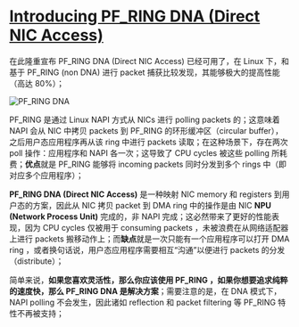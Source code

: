 # [Introducing PF_RING DNA (Direct NIC Access)](http://www.ntop.org/pf_ring/introducing-pf_ring-dna-direct-nic-access/)

在此隆重宣布 PF_RING DNA (Direct NIC Access) 已经可用了，在 Linux 下，和基于 PF_RING (non DNA) 进行 packet 捕获比较发现，其能够极大的提高性能（高达 80%）；

![PF_RING DNA](https://raw.githubusercontent.com/moooofly/ImageCache/master/Pictures/PF_RING%20DNA%20\(Direct%20NIC%20Access\).png "PF_RING DNA")


PF_RING 是通过 Linux NAPI 方式从 NICs 进行 polling packets 的；这意味着 NAPI 会从 NIC 中拷贝 packets 到 PF_RING 的环形缓冲区（circular buffer），之后用户态应用程序再从该 ring 中进行 packets 读取；在这种场景下，存在两次 poll 操作：应用程序和 NAPI 各一次；这导致了 CPU cycles 被这些 polling 所耗费；**优点**就是 PF_RING 能够将 incoming packets 同时分发到多个 rings 中（即对应多个应用程序）；

**PF_RING DNA (Direct NIC Access)** 是一种映射 NIC memory 和 registers 到用户态的方案，因此从 NIC 拷贝 packet 到 DMA ring 中的操作是由 NIC **NPU (Network Process Unit)** 完成的，非 NAPI 完成；这必然带来了更好的性能表现，因为 CPU cycles 仅被用于 consuming packets ，未被浪费在从网络适配器上进行 packets 搬移动作上；而**缺点**就是一次只能有一个应用程序可以打开 DMA ring ，或者换句话说，用户态应用程序需要相互“沟通”以便进行 packets 的分发（distribute）；

简单来说，**如果您喜欢灵活性，那么你应该使用 PF_RING ，如果你想要追求纯粹的速度快，那么 PF_RING DNA 是解决方案**；需要注意的是，在 DNA 模式下，NAPI polling 不会发生，因此诸如 reflection 和 packet filtering 等 PF_RING 特性不再被支持；
